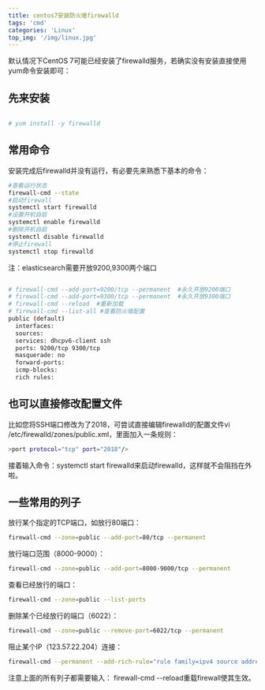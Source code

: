 ```yaml
---
title: centos7安装防火墙firewalld
tags: 'cmd'
categories: 'Linux'
top_img: '/img/linux.jpg'
---
```


默认情况下CentOS 7可能已经安装了firewalld服务，若确实没有安装直接使用yum命令安装即可：



## 先来安装
``` bash

# yum install -y firewalld

```
## 常用命令
安装完成后firewalld并没有运行，有必要先来熟悉下基本的命令：
``` bash
#查看运行状态
firewall-cmd --state
#启动firewall
systemctl start firewalld
#设置开机自启
systemctl enable firewalld
#删除开机自启
systemctl disable firewalld
#停止firewall
systemctl stop firewalld
```

注：elasticsearch需要开放9200,9300两个端口

``` bash

# firewall-cmd --add-port=9200/tcp --permanent  #永久开放9200端口
# firewall-cmd --add-port=9300/tcp --permanent  #永久开放9300端口
# firewall-cmd --reload  #重新加载
# firewall-cmd --list-all #查看防火墙配置
public (default)
  interfaces:
  sources:
  services: dhcpv6-client ssh
  ports: 9200/tcp 9300/tcp
  masquerade: no
  forward-ports:
  icmp-blocks:
  rich rules:
  ```


## 也可以直接修改配置文件
比如您将SSH端口修改为了2018，可尝试直接编辑firewalld的配置文件vi /etc/firewalld/zones/public.xml，里面加入一条规则：
``` bash
>port protocol="tcp" port="2018"/>
```

接着输入命令：systemctl start firewalld来启动firewalld，这样就不会阻挡在外啦。


## 一些常用的列子
放行某个指定的TCP端口，如放行80端口：
``` bash
firewall-cmd --zone=public --add-port=80/tcp --permanent
```

放行端口范围（8000-9000）：
``` bash
firewall-cmd --zone=public --add-port=8000-9000/tcp --permanent
```

查看已经放行的端口：
``` bash
firewall-cmd --zone=public --list-ports
```

删除某个已经放行的端口（6022）：
``` bash
firewall-cmd --zone=public --remove-port=6022/tcp --permanent
```

阻止某个IP（123.57.22.204）连接：
``` bash
firewall-cmd --permanent --add-rich-rule="rule family=ipv4 source address=123.57.22.204 reject"
```

注意上面的所有列子都需要输入： firewall-cmd --reload重载firewall使其生效。


